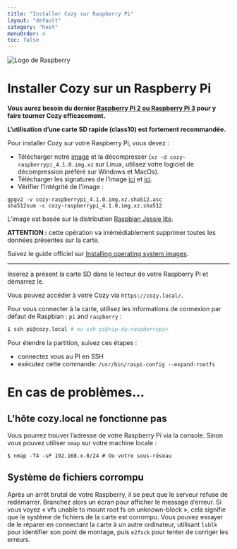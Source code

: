 ```yaml
---
title: "Installer Cozy sur Raspberry Pi"
layout: "default"
category: "host"
menuOrder: 4
toc: false
---
```



<div class="install-inner-logo">
<img alt="Logo de Raspberry" src="/assets/images/host/raspberry-logo.svg">
</div>

# Installer Cozy sur un Raspberry Pi

**Vous aurez besoin du dernier [Raspberry Pi 2 ou Raspberry Pi 3](http://fr.wikipedia.org/wiki/Raspberry_Pi)
pour y faire tourner Cozy efficacement.**

**L’utilisation d’une carte SD rapide (class10) est fortement recommandée.**

Pour installer Cozy sur votre Raspberry Pi, vous devez :

* Télécharger notre [image](https://files.cozycloud.cc/raspberrypi/cozy-raspberrypi_latest.img.xz) et la décompresser (`xz -d cozy-raspberrypi_4.1.0.img.xz` sur Linux, utilisez votre logiciel de décompression préféré sur Windows et MacOs).
* Télécharger les signatures de l'image [ici](https://files.cozycloud.cc/raspberrypi/cozy-raspberrypi_latest.img.xz.sha512.asc) et [ici](https://files.cozycloud.cc/raspberrypi/cozy-raspberrypi_latest.img.xz.sha512).
* Vérifier l'intégrité de l'image :

```
gpgv2 -v cozy-raspberrypi_4.1.0.img.xz.sha512.asc
sha512sum -c cozy-raspberrypi_4.1.0.img.xz.sha512
```

L’image est basée sur la distribution [Raspbian Jessie lite](https://www.raspberrypi.org/downloads/raspbian/).

**ATTENTION :** cette opération va irrémédiablement supprimer toutes les
données présentes sur la carte.

Suivez le guide officiel sur [Installing operating system images](https://www.raspberrypi.org/documentation/installation/installing-images/README.md).

---

Insérez à présent la carte SD dans le lecteur de votre Raspberry Pi et démarrez
le.

Vous pouvez accéder à votre Cozy via `https://cozy.local/`.

Pour vous connecter à la carte, utilisez les informations de connexion par
défaut de Raspbian : ```pi``` and ```raspberry``` :

```bash
$ ssh pi@cozy.local # ou ssh pi@<ip-du-raspberrypi>
```

Pour étendre la partition, suivez ces étapes :

* connectez vous au PI en SSH
* exécutez cette commande: `/usr/bin/raspi-config --expand-rootfs`

# En cas de problèmes…

## L'hôte cozy.local ne fonctionne pas

Vous pourrez trouver l’adresse de votre Raspberry Pi via la console. Sinon vous pouvez
utiliser `nmap` sur votre machine locale :

```
$ nmap -T4 -sP 192.168.x.0/24 # Ou votre sous-réseau
```

## Système de fichiers corrompu

Après un arrêt brutal de votre Raspberry, il se peut que le serveur refuse de redémarrer. Branchez alors un écran pour afficher le message d’erreur. Si vous voyez « vfs unable to mount root fs on unknown-block », cela signifie que le système de fichiers de la carte est corrompu. Vous pouvez essayer de le réparer en connectant la carte à un autre ordinateur, utilisant `lsblk` pour identifier son point de montage, puis `e2fsck` pour tenter de corriger les erreurs.
